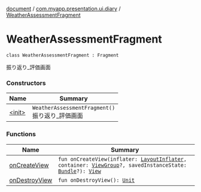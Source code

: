 [document](../../index.md) / [com.myapp.presentation.ui.diary](../index.md) / [WeatherAssessmentFragment](./index.md)

# WeatherAssessmentFragment

`class WeatherAssessmentFragment : Fragment`

振り返り_評価画面

### Constructors

| Name | Summary |
|---|---|
| [&lt;init&gt;](-init-.md) | `WeatherAssessmentFragment()`<br>振り返り_評価画面 |

### Functions

| Name | Summary |
|---|---|
| [onCreateView](on-create-view.md) | `fun onCreateView(inflater: `[`LayoutInflater`](https://developer.android.com/reference/android/view/LayoutInflater.html)`, container: `[`ViewGroup`](https://developer.android.com/reference/android/view/ViewGroup.html)`?, savedInstanceState: `[`Bundle`](https://developer.android.com/reference/android/os/Bundle.html)`?): `[`View`](https://developer.android.com/reference/android/view/View.html) |
| [onDestroyView](on-destroy-view.md) | `fun onDestroyView(): `[`Unit`](https://kotlinlang.org/api/latest/jvm/stdlib/kotlin/-unit/index.html) |
